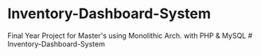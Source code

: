 # Inventory-Dashboard-System

Final Year Project for Master's using Monolithic Arch. with PHP &amp; MySQL
#   I n v e n t o r y - D a s h b o a r d - S y s t e m  
 